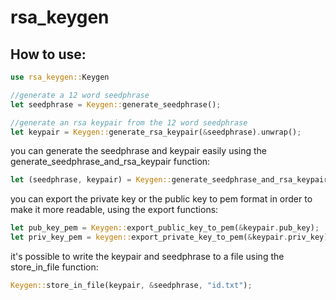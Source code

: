 # rsa_keygen

## How to use:
``` Rust
use rsa_keygen::Keygen

//generate a 12 word seedphrase
let seedphrase = Keygen::generate_seedphrase();

//generate an rsa keypair from the 12 word seedphrase
let keypair = Keygen::generate_rsa_keypair(&seedphrase).unwrap();
```

you can generate the seedphrase and keypair easily using the generate_seedphrase_and_rsa_keypair function:
``` Rust
let (seedphrase, keypair) = Keygen::generate_seedphrase_and_rsa_keypair().unwrap();
```

you can export the private key or the public key to pem format in order to make it more readable, using the export functions:
``` Rust 
let pub_key_pem = Keygen::export_public_key_to_pem(&keypair.pub_key);
let priv_key_pem = keygen::export_private_key_to_pem(&keypair.priv_key)
```

it's possible to write the keypair and seedphrase to a file using the store_in_file function:
``` Rust
Keygen::store_in_file(keypair, &seedphrase, "id.txt");
```
